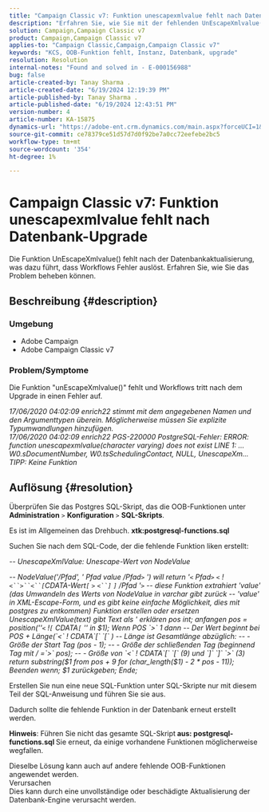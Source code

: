 ```yaml
---
title: "Campaign Classic v7: Funktion unescapexmlvalue fehlt nach Datenbank-Upgrade"
description: "Erfahren Sie, wie Sie mit der fehlenden UnEscapeXmlvalue()-Funktion umgehen und Workflows Fehler nach dem Upgrade auftreten."
solution: Campaign,Campaign Classic v7
product: Campaign,Campaign Classic v7
applies-to: "Campaign Classic,Campaign,Campaign Classic v7"
keywords: "KCS, OOB-Funktion fehlt, Instanz, Datenbank, upgrade"
resolution: Resolution
internal-notes: "Found and solved in - E-000156988"
bug: false
article-created-by: Tanay Sharma .
article-created-date: "6/19/2024 12:19:39 PM"
article-published-by: Tanay Sharma .
article-published-date: "6/19/2024 12:43:51 PM"
version-number: 4
article-number: KA-15875
dynamics-url: "https://adobe-ent.crm.dynamics.com/main.aspx?forceUCI=1&pagetype=entityrecord&etn=knowledgearticle&id=56b14c2d-362e-ef11-840b-6045bd0065b6"
source-git-commit: ce78379ce51d57d7d0f92be7a0cc72eefebe2bc5
workflow-type: tm+mt
source-wordcount: '354'
ht-degree: 1%

---
```


# Campaign Classic v7: Funktion unescapexmlvalue fehlt nach Datenbank-Upgrade


Die Funktion UnEscapeXmlvalue() fehlt nach der Datenbankaktualisierung, was dazu führt, dass Workflows Fehler auslöst. Erfahren Sie, wie Sie das Problem beheben können.

## Beschreibung {#description}


### Umgebung

- Adobe Campaign
- Adobe Campaign Classic v7


### Problem/Symptome

Die Funktion &quot;unEscapeXmlvalue()&quot; fehlt und Workflows tritt nach dem Upgrade in einen Fehler auf.

*17/06/2020 04:02:09 enrich22 stimmt mit dem angegebenen Namen und den Argumenttypen überein. Möglicherweise müssen Sie explizite Typumwandlungen hinzufügen. 
<br>17/06/2020 04:02:09 enrich22 PGS-220000 PostgreSQL-Fehler: ERROR: function unescapexmlvalue(character varying) does not exist LINE 1: ... W0.sDocumentNumber, W0.tsSchedulingContact, NULL, UnescapeXm...  TIPP: Keine Funktion*


## Auflösung {#resolution}


Überprüfen Sie das Postgres SQL-Skript, das die OOB-Funktionen unter <b>Administration</b> `>`  <b>Konfiguration</b> `>`  <b>SQL-Skripts</b>.

Es ist im Allgemeinen das Drehbuch. <b>xtk:postgresql-functions.sql</b>

Suchen Sie nach dem SQL-Code, der die fehlende Funktion liken erstellt:

*-- UnescapeXmlValue: Unescape-Wert von NodeValue*

*-- NodeValue(&#39;/Pfad&#39;, &#39; Pfad value /Pfad`>` &#39;) will return &#39;`<` Pfad`>` `<` !`<``>``<``[`CDATA-Wert`[` `>` `<``]` `]` /Pfad &#39;`>`
-- diese Funktion extrahiert &#39;value&#39; (das Umwandeln des Werts von NodeValue in varchar gibt zurück
-- &#39;value&#39; in XML-Escape-Form, und es gibt keine einfache Möglichkeit, dies mit postgres zu entkommen)
Funktion erstellen oder ersetzen UnescapeXmlValue(text) gibt Text als &#39;
erklären
pos int;
anfangen
pos = position(&#39;&#39;`<` !`[` CDATA`[` &#39;&#39; in $1);
Wenn POS `>`  1
dann
-- Der Wert beginnt bei POS + Länge(`<` ! CDATA`[` `[` )
-- Länge ist Gesamtlänge abzüglich:
-- - Größe der Start Tag (pos - 1);
-- - Größe der schließenden Tag (beginnend Tag mit / =`>`  pos);
-- - Größe von `<` ! CDATA`[` `[`  (9) und `]` `]` `>`  (3)
return substring($1 from pos + 9 for (char_length($1) - 2 \* pos - 11));
Beenden wenn;
$1 zurückgeben;
Ende;*

Erstellen Sie nun eine neue SQL-Funktion unter SQL-Skripte nur mit diesem Teil der SQL-Anweisung und führen Sie sie aus.

Dadurch sollte die fehlende Funktion in der Datenbank erneut erstellt werden.

<b>Hinweis</b>: Führen Sie nicht das gesamte SQL-Skript<b> aus: postgresql-functions.sql </b>Sie erneut, da einige vorhandene Funktionen möglicherweise wegfallen.

Dieselbe Lösung kann auch auf andere fehlende OOB-Funktionen angewendet werden.
<br>Verursachen<br>
Dies kann durch eine unvollständige oder beschädigte Aktualisierung der Datenbank-Engine verursacht werden.
